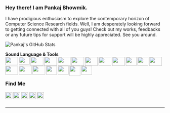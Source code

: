 ### Hey there! I am Pankaj Bhowmik.
I have prodigious enthusiasm to explore the contemporary horizon of Computer Science Research fields. Well, I am desperately looking forward to getting connected with all of you guys! 
Check out my works, feedbacks or any future tips for support will be highly appreciated. 
See you around.

![Pankaj's GitHub Stats](https://github-readme-stats.vercel.app/api?username=pjbk&hide=prs,issues,contribs?username=pjbk&count_private=true&show_icons=true&theme=radical)

**Sound Language & Tools**
</br>
<a title='Python'>
    <img align="left" src="https://cdn.jsdelivr.net/npm/simple-icons@3.13.0/icons/python.svg" height=26, width=40/>
</a>
<a title='c'>
    <img align="left" src="https://cdn.jsdelivr.net/npm/simple-icons@3.13.0/icons/c.svg" height=24, width=34 />
</a>
<a title='cplusplus'>
    <img align="left" src="https://cdn.jsdelivr.net/npm/simple-icons@3.13.0/icons/cplusplus.svg" height=28, width=40 />
</a>
<a title='R'>
    <img align="left" src="https://cdn.jsdelivr.net/npm/simple-icons@3.13.0/icons/r.svg" height=28, width=40 />
</a>
<a title='java'>
    <img align="left" src="https://cdn.jsdelivr.net/npm/simple-icons@3.13.0/icons/java.svg" height=28, width=40 />
</a>
<a title='html'>
    <img align="left" src="https://cdn.jsdelivr.net/npm/simple-icons@3.13.0/icons/html5.svg" height=28, width=40 />
</a>
<a title='php'>
    <img align="left" src="https://cdn.jsdelivr.net/npm/simple-icons@3.13.0/icons/php.svg" height=28, width=40 />
</a>
<a title='Jupyter Notebook'>
    <img align="left" src="https://cdn.jsdelivr.net/npm/simple-icons@3.13.0/icons/jupyter.svg" height=28, width=40 />
</a>
<a title='Azure'>
    <img align="left" src="https://cdn.jsdelivr.net/npm/simple-icons@3.13.0/icons/microsoftazure.svg" height=28, width=40 />
</a>
<a title='oracle'>
    <img align="left" src="https://cdn.jsdelivr.net/npm/simple-icons@3.13.0/icons/oracle.svg" height=28, width=34 />
</a>
<a  title='SQL'>
    <img align="left" src="https://www.logolynx.com/images/logolynx/18/18a311c9932a4327ded4436577bda857.png" height=28, width=34 />
</a>
<a title='git'>
    <img align="left" src="https://cdn.jsdelivr.net/npm/simple-icons@3.13.0/icons/git.svg" height=28, width=40 />
</a>
<a title='anaconda'>
    <img align="left" src="https://cdn.jsdelivr.net/npm/simple-icons@3.13.0/icons/anaconda.svg" height=28, width=40 />
</a>
<a title='xampp'>
    <img align="left" src="https://cdn.jsdelivr.net/npm/simple-icons@3.13.0/icons/xampp.svg" height=28, width=40 />
</a>
<a title='eclipse'>
    <img align="left" src="https://cdn.jsdelivr.net/npm/simple-icons@3.13.0/icons/eclipseide.svg" height=28, width=40 />
</a>
<a title='selenium'>
    <img align="left" src="https://static-00.iconduck.com/assets.00/selenium-icon-512x496-obrnvg2v.png" height=28, width=34 />
</a>
<a title='postman'>
    <img align="left" src="https://cdn.jsdelivr.net/npm/simple-icons@3.13.0/icons/postman.svg" height=28, width=34 />
</a>
<a title='CM'>
    <img align="left" src="https://pbs.twimg.com/profile_images/517455265902243840/lv1Oxo-0_400x400.jpeg" height=32, width=34 />
</a>
<a title='MSoffice'>
    <img align="left" src="https://cdn.jsdelivr.net/npm/simple-icons@3.13.0/icons/microsoftoffice.svg" height=28, width=34 />
</a>
</br>
<br>
<br>

### Find Me
[<img align="left" alt="codeSTACKr | LinkedIn" width="22px" src="https://cdn.jsdelivr.net/npm/simple-icons@v3/icons/linkedin.svg" />][linkedin]
[<img align="left" alt="codeSTACKr | Instagram" width="22px" src="https://cdn.jsdelivr.net/npm/simple-icons@3.13.0/icons/kaggle.svg" />][kaggle]
[<img align="left" alt="codeSTACKr | Instagram" width="22px" src="https://cdn.jsdelivr.net/npm/simple-icons@3.13.0/icons/medium.svg" />][medium]
[<img align="left" alt="codeSTACKr | Instagram" width="22px" src="https://cdn.jsdelivr.net/npm/simple-icons@3.13.0/icons/github.svg" />][github]
[<img align="left" alt="codeSTACKr | Twitter" width="22px" src="https://cdn.jsdelivr.net/npm/simple-icons@v3/icons/twitter.svg" />][twitter]
<br />
<br />

---

[github]: https://github.com/pjbk
[linkedin]: https://www.linkedin.com/in/bhowmikpankaj/
[twitter]: https://twitter.com/ibhowmikpankaj
[kaggle]: https://www.kaggle.com/pankajbhowmik
[medium]: https://medium.com/@pb.incognito/
